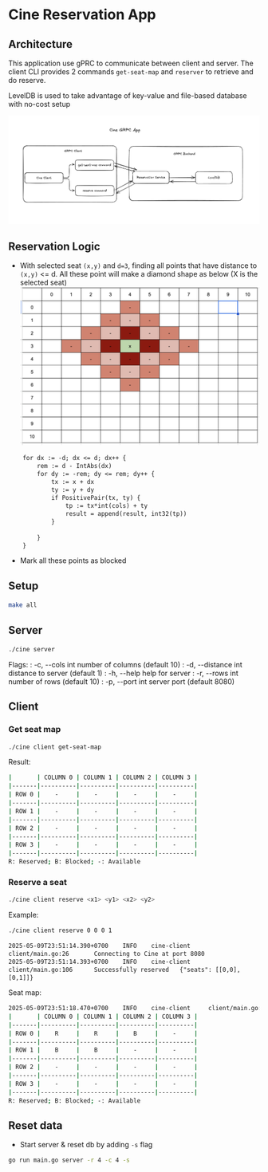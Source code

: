 # Cine Reservation App

## Architecture
This application use gPRC to communicate between client and server. The client CLI provides 2 commands `get-seat-map` and `reserver` to retrieve and do reserve.

LevelDB is used to take advantage of key-value and file-based database with no-cost setup

![image architect](./pictures/architecture.png)

## Reservation Logic
- With selected seat `(x,y)` and `d=3`, finding all points that have distance to `(x,y)` <= d. All these point will make a diamond shape as below (X is the selected seat)
![image matrix](./pictures/matrix.png)
```golang
	for dx := -d; dx <= d; dx++ {
		rem := d - IntAbs(dx)
		for dy := -rem; dy <= rem; dy++ {
			tx := x + dx
			ty := y + dy
			if PositivePair(tx, ty) {
				tp := tx*int(cols) + ty
				result = append(result, int32(tp))
			}

		}
	}
```
- Mark all these points as blocked
## Setup
```bash
make all
```
## Server
```bash
./cine server
```

Flags:
: -c, --cols int       number of columns (default 10)
: -d, --distance int   distance to server (default 1)
: -h, --help           help for server
: -r, --rows int       number of rows (default 10)
: -p, --port int   server port (default 8080)

## Client
### Get seat map
```bash
./cine client get-seat-map
```
Result:
```bash
|       | COLUMN 0 | COLUMN 1 | COLUMN 2 | COLUMN 3 |
|-------|----------|----------|----------|----------|
| ROW 0 |    -     |    -     |    -     |    -     |
|-------|----------|----------|----------|----------|
| ROW 1 |    -     |    -     |    -     |    -     |
|-------|----------|----------|----------|----------|
| ROW 2 |    -     |    -     |    -     |    -     |
|-------|----------|----------|----------|----------|
| ROW 3 |    -     |    -     |    -     |    -     |
|-------|----------|----------|----------|----------|
R: Reserved; B: Blocked; -: Available
```
### Reserve a seat
```bash
./cine client reserve <x1> <y1> <x2> <y2>
```
Example:
```bash
./cine client reserve 0 0 0 1
```
```
2025-05-09T23:51:14.390+0700    INFO    cine-client     client/main.go:26       Connecting to Cine at port 8080
2025-05-09T23:51:14.393+0700    INFO    cine-client     client/main.go:106      Successfully reserved   {"seats": [[0,0],[0,1]]}
```
Seat map:
```bash
2025-05-09T23:51:18.470+0700    INFO    cine-client     client/main.go:26       Connecting to Cine at port 8080
|       | COLUMN 0 | COLUMN 1 | COLUMN 2 | COLUMN 3 |
|-------|----------|----------|----------|----------|
| ROW 0 |    R     |    R     |    B     |    -     |
|-------|----------|----------|----------|----------|
| ROW 1 |    B     |    B     |    -     |    -     |
|-------|----------|----------|----------|----------|
| ROW 2 |    -     |    -     |    -     |    -     |
|-------|----------|----------|----------|----------|
| ROW 3 |    -     |    -     |    -     |    -     |
|-------|----------|----------|----------|----------|
R: Reserved; B: Blocked; -: Available
```

## Reset data
- Start server & reset db by adding `-s` flag
```bash
go run main.go server -r 4 -c 4 -s
```
